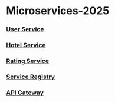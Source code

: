 # Microservices-2025


### <a href="https://github.com/daadestroyer/Microservices-2025/tree/main/microservices-lcwd/user-service">User Service</a>

### <a href="https://github.com/daadestroyer/Microservices-2025/tree/main/microservices-lcwd/hotelservice"> Hotel Service</a>

### <a href="https://github.com/daadestroyer/Microservices-2025/tree/main/microservices-lcwd/ratingservice">Rating Service</a>

### <a href="https://github.com/daadestroyer/Microservices-2025/tree/main/microservices-lcwd/service-registry">Service Registry</a>

### <a href="https://github.com/daadestroyer/Microservices-2025/tree/main/microservices-lcwd/api-gateway">API Gateway</a>